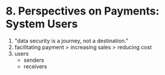 # 8. Perspectives on Payments: System Users

1. "data security is a journey, not a destination."
2. facilitating payment > increasing sales > reducing cost
3. users
   - senders
   - receivers